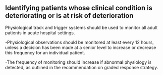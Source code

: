 ## Identifying patients whose clinical condition is deteriorating or is at risk of deterioration

Physiological track and trigger systems should be used to monitor all adult patients in acute hospital settings.

  -Physiological observations should be monitored at least every 12 hours, unless a decision has been made at a senior level to increase or decrease this frequency for an individual patient.

  -The frequency of monitoring should increase if abnormal physiology is detected, as outlined in the recommendation on graded response strategy.
